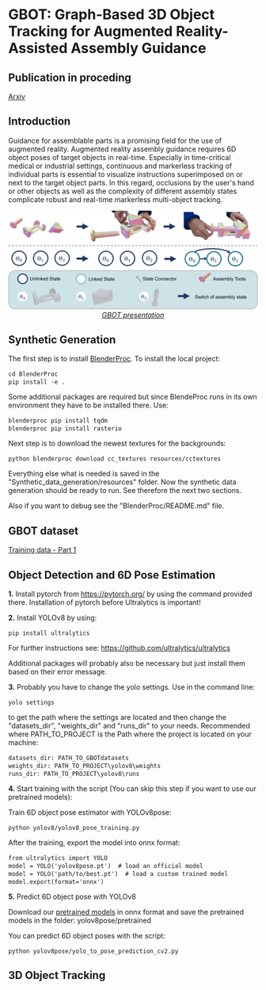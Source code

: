 # GBOT: Graph-Based 3D Object Tracking for Augmented Reality-Assisted Assembly Guidance

## Publication in proceding
[Arxiv](https://arxiv.org/pdf/2402.07677.pdf)


## Introduction
Guidance for assemblable parts is a promising field for the use of augmented reality. Augmented reality assembly guidance requires 6D object poses of target objects in real-time. Especially in time-critical medical or industrial settings, continuous and markerless tracking of individual parts is essential to visualize instructions superimposed on or next to the target object parts. In this regard, occlusions by the user's hand or other objects as well as the complexity of different assembly states complicate robust and real-time markerless multi-object tracking. 



<a href="https://www.youtube.com/watch?v=kzg_SJPDdwI">
<p align="center">
 <img src="asset/teaser_proposal.png">
    <br> 
    <em>GBOT presentation</em>
</p>
</a>

## Synthetic Generation
The first step is to install [BlenderProc](https://github.com/DLR-RM/BlenderProc).
To install the local project:

    cd BlenderProc
    pip install -e .

Some additional packages are required but since BlendeProc runs in its own environment they have to be installed there.
Use:

    blenderproc pip install tqdm
    blenderproc pip install rasterio

Next step is to download the newest textures for the backgrounds:

    python blenderproc download cc_textures resources/cctextures    

Everything else what is needed is saved in the "Synthetic_data_generation/resources" folder.
Now the synthetic data generation should be ready to run. See therefore the next two sections.

Also if you want to debug see the "BlenderProc/README.md" file.

## GBOT dataset
[Training data - Part 1](https://zenodo.org/records/10710192)

## Object Detection and 6D Pose Estimation
**1.** Install pytorch from https://pytorch.org/ by using the command provided there. Installation of pytorch before Ultralytics is important!

**2.** Install YOLOv8 by using:

    pip install ultralytics

For further instructions see: https://github.com/ultralytics/ultralytics

Additional packages will probably also be necessary but just install them based on their error message.

**3.** Probably you have to change the yolo settings. Use in the command line:
    
    yolo settings

to get the path where the settings are located and then change the "datasets_dir", "weights_dir" and "runs_dir" to your needs.
Recommended where PATH_TO_PROJECT is the Path where the project is located on your machine:

    datasets_dir: PATH_TO_GBOTdatasets
    weights_dir: PATH_TO_PROJECT\yolov8\weights  
    runs_dir: PATH_TO_PROJECT\yolov8\runs 

**4.** Start training with the script (You can skip this step if you want to use our pretrained models):

Train 6D object pose estimator with YOLOv8pose:

    python yolov8/yolov8_pose_training.py

 After the training, export the model into onnx format:

    from ultralytics import YOLO
    model = YOLO('yolov8pose.pt')  # load an official model
    model = YOLO('path/to/best.pt')  # load a custom trained model
    model.export(format='onnx')

**5.** Predict 6D object pose with YOLOv8

Download our [pretrained models](https://zenodo.org/records/10688659) in onnx format and save the pretrained models in the folder: yolov8pose/pretrained

You can predict 6D object poses with the script:

    python yolov8pose/yolo_to_pose_prediction_cv2.py


## 3D Object Tracking
